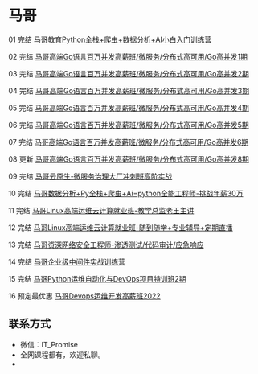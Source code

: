 # 马哥

01 完结 [马哥教育Python全栈+爬虫+数据分析+AI小白入门训练营](https://ke.qq.com/course/465147)

02 完结 [马哥高端Go语言百万并发高薪班/微服务/分布式高可用/Go高并发1期](https://ke.qq.com/course/406096)

03 完结 [马哥高端Go语言百万并发高薪班/微服务/分布式高可用/Go高并发2期](https://ke.qq.com/course/406096)

04 完结 [马哥高端Go语言百万并发高薪班/微服务/分布式高可用/Go高并发3期](https://ke.qq.com/course/406096)

05 完结 [马哥高端Go语言百万并发高薪班/微服务/分布式高可用/Go高并发4期](https://ke.qq.com/course/406096)

06 完结 [马哥高端Go语言百万并发高薪班/微服务/分布式高可用/Go高并发5期](https://ke.qq.com/course/406096)

07 完结 [马哥高端Go语言百万并发高薪班/微服务/分布式高可用/Go高并发6期](https://ke.qq.com/course/406096)

08 更新 [马哥高端Go语言百万并发高薪班/微服务/分布式高可用/Go高并发8期](https://ke.qq.com/course/406096)

09 完结 [马哥云原生-微服务治理大厂冲刺班高阶实战](https://ke.qq.com/course/340397)

10 完结 [马哥数据分析+Py全栈+爬虫+Ai=python全能工程师-挑战年薪30万](https://ke.qq.com/course/251222)

11 完结 [马哥Linux高端运维云计算就业班-教学总监老王主讲](https://ke.qq.com/course/291111)

12 完结 [马哥Linux高端运维云计算就业班-随到随学+专业辅导+定期直播](https://ke.qq.com/course/291107)

13 完结 [马哥资深网络安全工程师-渗透测试/代码审计/应急响应](https://ke.qq.com/course/185630)

14 完结 [马哥企业级中间件实战训练营](https://ke.qq.com/course/2993472)

15 完结 [马哥Python运维自动化与DevOps项目特训班2期](https://ke.qq.com/course/458302)

16 预定最优惠 [马哥Devops运维开发高薪班2022](https://ke.qq.com/course/296707)



## **联系方式**

-  微信：IT_Promise
-  全网课程都有，欢迎私聊。
-   